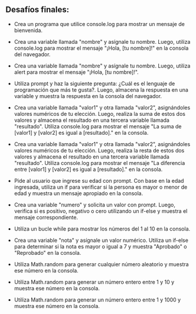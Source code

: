 ## Desafíos finales:

- Crea un programa que utilice console.log para mostrar un mensaje de bienvenida.

- Crea una variable llamada "nombre" y asígnale tu nombre. Luego, utiliza console.log para mostrar el mensaje "¡Hola, [tu nombre]!" en la consola del navegador.

- Crea una variable llamada "nombre" y asígnale tu nombre. Luego, utiliza alert para mostrar el mensaje "¡Hola, [tu nombre]!".

- Utiliza prompt y haz la siguiente pregunta: ¿Cuál es el lenguaje de programación que más te gusta?. Luego, almacena la respuesta en una variable y muestra la respuesta en la consola del navegador.

- Crea una variable llamada "valor1" y otra llamada "valor2", asignándoles valores numéricos de tu elección. Luego, realiza la suma de estos dos valores y almacena el resultado en una tercera variable llamada "resultado". Utiliza console.log para mostrar el mensaje "La suma de [valor1] y [valor2] es igual a [resultado]." en la consola.

- Crea una variable llamada "valor1" y otra llamada "valor2", asignándoles valores numéricos de tu elección. Luego, realiza la resta de estos dos valores y almacena el resultado en una tercera variable llamada "resultado". Utiliza console.log para mostrar el mensaje "La diferencia entre [valor1] y [valor2] es igual a [resultado]." en la consola.

- Pide al usuario que ingrese su edad con prompt. Con base en la edad ingresada, utiliza un if para verificar si la persona es mayor o menor de edad y muestra un mensaje apropiado en la consola.

- Crea una variable "numero" y solicita un valor con prompt. Luego, verifica si es positivo, negativo o cero utilizando un if-else y muestra el mensaje correspondiente.

- Utiliza un bucle while para mostrar los números del 1 al 10 en la consola.
 
- Crea una variable "nota" y asígnale un valor numérico. Utiliza un if-else para determinar si la nota es mayor o igual a 7 y muestra "Aprobado" o "Reprobado" en la consola.

- Utiliza Math.random para generar cualquier número aleatorio y muestra ese número en la consola.

- Utiliza Math.random para generar un número entero entre 1 y 10 y muestra ese número en la consola.

- Utiliza Math.random para generar un número entero entre 1 y 1000 y muestra ese número en la consola.